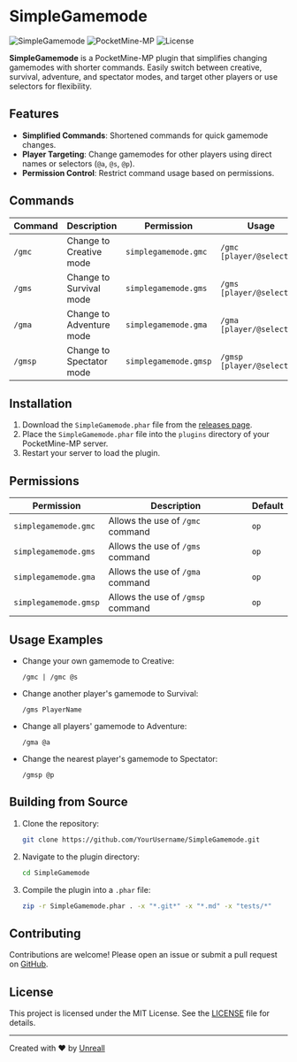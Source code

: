 # SimpleGamemode

![SimpleGamemode](https://img.shields.io/badge/SimpleGamemode-v1.0.0-brightgreen.svg)
![PocketMine-MP](https://img.shields.io/badge/PocketMine--MP-5.0.0-blue.svg)
![License](https://img.shields.io/badge/License-MIT-yellow.svg)

**SimpleGamemode** is a PocketMine-MP plugin that simplifies changing gamemodes with shorter commands. Easily switch between creative, survival, adventure, and spectator modes, and target other players or use selectors for flexibility.

## Features

- **Simplified Commands**: Shortened commands for quick gamemode changes.
- **Player Targeting**: Change gamemodes for other players using direct names or selectors (`@a`, `@s`, `@p`).
- **Permission Control**: Restrict command usage based on permissions.

## Commands

| Command | Description                        | Permission            |Usage                      |
|---------|------------------------------------|-----------------------|----------------------------|
| `/gmc`  | Change to Creative mode            | `simplegamemode.gmc`  | `/gmc [player/@selector]`  |
| `/gms`  | Change to Survival mode            | `simplegamemode.gms`  | `/gms [player/@selector]`  |
| `/gma`  | Change to Adventure mode           | `simplegamemode.gma`  | `/gma [player/@selector]`  |
| `/gmsp` | Change to Spectator mode           | `simplegamemode.gmsp` | `/gmsp [player/@selector]` |

## Installation

1. Download the `SimpleGamemode.phar` file from the [releases page](#).
2. Place the `SimpleGamemode.phar` file into the `plugins` directory of your PocketMine-MP server.
3. Restart your server to load the plugin.

## Permissions

| Permission            | Description                       | Default |
|-----------------------|-----------------------------------|---------|
| `simplegamemode.gmc`  | Allows the use of `/gmc` command  | `op`    |
| `simplegamemode.gms`  | Allows the use of `/gms` command  | `op`    |
| `simplegamemode.gma`  | Allows the use of `/gma` command  | `op`    |
| `simplegamemode.gmsp` | Allows the use of `/gmsp` command | `op`    |

## Usage Examples

- Change your own gamemode to Creative:
  ```
  /gmc | /gmc @s
  ```
- Change another player's gamemode to Survival:
  ```
  /gms PlayerName
  ```
- Change all players' gamemode to Adventure:
  ```
  /gma @a
  ```
- Change the nearest player's gamemode to Spectator:
  ```
  /gmsp @p
  ```

## Building from Source

1. Clone the repository:
   ```bash
   git clone https://github.com/YourUsername/SimpleGamemode.git
   ```
2. Navigate to the plugin directory:
   ```bash
   cd SimpleGamemode
   ```
3. Compile the plugin into a `.phar` file:
   ```bash
   zip -r SimpleGamemode.phar . -x "*.git*" -x "*.md" -x "tests/*"
   ```

## Contributing

Contributions are welcome! Please open an issue or submit a pull request on [GitHub](https://github.com/ImmoDevs/SimpleGamemode).

## License

This project is licensed under the MIT License. See the [LICENSE](LICENSE) file for details.

---

Created with ❤️ by [Unreall](https://github.com/ImmoDevs)
